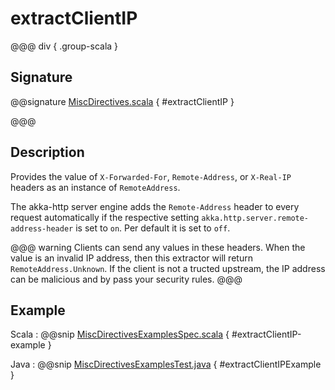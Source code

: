 # extractClientIP

@@@ div { .group-scala }

## Signature

@@signature [MiscDirectives.scala]($akka-http$/akka-http/src/main/scala/akka/http/scaladsl/server/directives/MiscDirectives.scala) { #extractClientIP }

@@@

## Description

Provides the value of `X-Forwarded-For`, `Remote-Address`, or `X-Real-IP` headers as an instance of `RemoteAddress`.

The akka-http server engine adds the `Remote-Address` header to every request automatically if the respective
setting `akka.http.server.remote-address-header` is set to `on`. Per default it is set to `off`.

@@@ warning
Clients can send any values in these headers. When the value is an invalid IP address, then this extractor will return `RemoteAddress.Unknown`. If the client is not a tructed upstream, the IP address can be malicious and by pass your security rules.
@@@

## Example

Scala
:  @@snip [MiscDirectivesExamplesSpec.scala]($test$/scala/docs/http/scaladsl/server/directives/MiscDirectivesExamplesSpec.scala) { #extractClientIP-example }

Java
:  @@snip [MiscDirectivesExamplesTest.java]($test$/java/docs/http/javadsl/server/directives/MiscDirectivesExamplesTest.java) { #extractClientIPExample }
